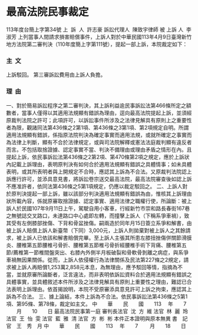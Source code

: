 # 最高法院民事裁定
113年度台簡上字第34號
上  訴  人  許志豪
訴訟代理人  陳致宇律師
被 上訴 人  李淑芳
上列當事人間請求損害賠償事件，上訴人對於中華民國113年4月9日臺灣新竹地方法院第二審判決（110年度簡上字第111號），提起一部上訴，本院裁定如下：
### 主  文
上訴駁回。
第三審訴訟費用由上訴人負擔。
### 理  由
一、對於簡易訴訟程序之第二審判決，其上訴利益逾民事訴訟法第466條所定之額數者，當事人僅得以其適用法規顯有錯誤為理由，逕向最高法院提起上訴，並須經原裁判法院之許可；此項許可，以訴訟事件所涉及之法律見解具有原則上之重要性者為限，觀諸同法第436條之2第1項、第436條之3第1項、第2項規定自明。所謂適用法規顯有錯誤，係指原法院判決為確定事實而適用法規，或就所確定之事實而為法律上判斷，顯有不合於法律規定，或與司法院解釋或憲法法庭裁判顯有違反者而言。不包括取捨證據、認定事實不當、判決不備理由或理由矛盾之情形在內。且提起上訴，依民事訴訟法第436條之2第2項、第470條第2項之規定，應於上訴狀內記載上訴理由，表明原判決有如何合於適用法規顯有錯誤之具體情事；如未具體表明，或其所表明者與上開規定不合時，應認其上訴為不合法。又原裁判法院認上訴應行許可，並添具意見書，將訴訟卷宗送交最高法院，最高法院審查後如認上訴不應准許者，依同法第436條之5第1項規定，仍應以裁定駁回之。
二、上訴人對於原判決提起一部上訴，雖以該部分判決適用法規顯有錯誤為由，惟核其上訴理由狀所載內容，係就原審取捨證據、認定事實、適用法律之職權行使，所論斷：被上訴人於民國107年9月11日上午，駕駛自用小客車，行經新竹市崇和路長春街167巷之無號誌交叉路口，未達路口中心處即左轉，而撞擊上訴人（下稱系爭車禍），致其受有左側膝部挫傷、下背和骨盆挫傷。嗣兩造於同年月15日簽立系爭和解書，由被上訴人賠償上訴人新臺幣（下同）3,000元，上訴人則拋棄對被上訴人之其餘請求，被上訴人已依該和解書賠償完畢。至上訴人主張其所患左膝扭挫傷併關節滑膜炎、腰椎第五節腰椎弓骨折、腰椎第五節椎弓骨折經腰椎手術下背痛、腰椎第五節/薦椎第一節椎間盤突出、右膝內外側半月板破裂和骨軟骨剝離之病症，與系爭車禍無因果關係。從而，上訴人依侵權行為法律關係及民法第227條之2規定，請求被上訴人再賠償1,253萬2,858元本息，為無理由，應予駁回等情，指摘為不當，並就原審所論斷者，泛言違法，而非表明依訴訟資料合於適用法規顯有錯誤之具體事實，並具體敘述本件所涉及之法律見解具有原則上重要性之理由，難認已合法表明上訴理由。依首揭說明，本院不受原審添具意見許可上訴之拘束，應認其上訴為不合法。
三、據上論結，本件上訴為不合法。依民事訴訟法第436條之5第1項、第95條、第78條，裁定如主文。
中　　華　　民　　國　　113 　年　　7 　　月　　10　　日
最高法院民事第一庭
審判長法官  沈  方  維
法官  林  麗  玲
法官  王  怡  雯
法官  藍  雅  清
法官  方  彬  彬
本件正本證明與原本無異
書　記　官　王　秀　月
中　　華　　民　　國　　113 　年　　7 　　月　　18　　日
